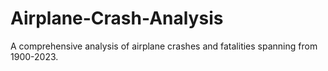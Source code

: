 # Airplane-Crash-Analysis
A comprehensive analysis of airplane crashes and fatalities spanning from 1900-2023.
